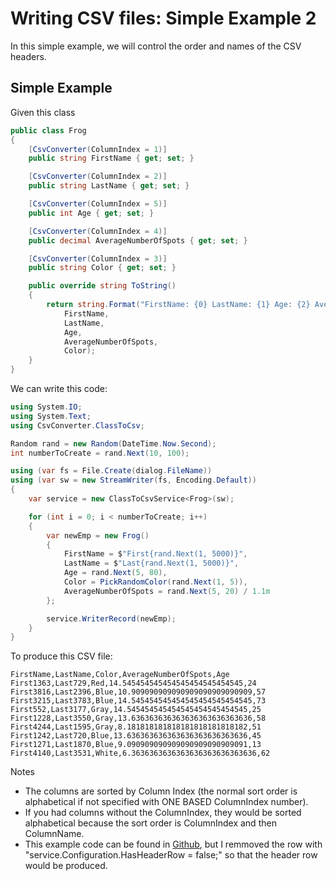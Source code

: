  # Writing CSV files: Simple Example 2

In this simple example, we will control the order and names of the CSV headers.

## Simple Example
Given this class
```c#
public class Frog
{
    [CsvConverter(ColumnIndex = 1)]
    public string FirstName { get; set; }

    [CsvConverter(ColumnIndex = 2)]
    public string LastName { get; set; }

    [CsvConverter(ColumnIndex = 5)]
    public int Age { get; set; }

    [CsvConverter(ColumnIndex = 4)]
    public decimal AverageNumberOfSpots { get; set; }

    [CsvConverter(ColumnIndex = 3)]
    public string Color { get; set; }

    public override string ToString()
    {
        return string.Format("FirstName: {0} LastName: {1} Age: {2} AverageNumberOfSpots: {3} Color: {4}",
            FirstName,
            LastName,
            Age,
            AverageNumberOfSpots,
            Color);
    }
}
```

We can write this code:
```c#
using System.IO;
using System.Text;
using CsvConverter.ClassToCsv;

Random rand = new Random(DateTime.Now.Second);
int numberToCreate = rand.Next(10, 100);

using (var fs = File.Create(dialog.FileName))
using (var sw = new StreamWriter(fs, Encoding.Default))
{
    var service = new ClassToCsvService<Frog>(sw);    

    for (int i = 0; i < numberToCreate; i++)
    {
        var newEmp = new Frog()
        {
            FirstName = $"First{rand.Next(1, 5000)}",
            LastName = $"Last{rand.Next(1, 5000)}",
            Age = rand.Next(5, 80),
            Color = PickRandomColor(rand.Next(1, 5)),
            AverageNumberOfSpots = rand.Next(5, 20) / 1.1m
        };

        service.WriterRecord(newEmp);
    }
}
```

To produce this CSV file:
```
FirstName,LastName,Color,AverageNumberOfSpots,Age
First1363,Last729,Red,14.545454545454545454545454545,24
First3816,Last2396,Blue,10.909090909090909090909090909,57
First3215,Last3783,Blue,14.545454545454545454545454545,73
First552,Last3177,Gray,14.545454545454545454545454545,25
First1228,Last3550,Gray,13.636363636363636363636363636,58
First4244,Last1595,Gray,8.181818181818181818181818182,51
First1242,Last720,Blue,13.636363636363636363636363636,45
First1271,Last1870,Blue,9.090909090909090909090909091,13
First4140,Last3531,White,6.3636363636363636363636363636,62
```

Notes
- The columns are sorted by Column Index (the normal sort order is alphabetical if not specified with ONE BASED ColumnIndex number).
- If you had columns without the ColumnIndex, they would be sorted alphabetical because the sort order is ColumnIndex and then ColumnName.
- This example code can be found in [Github](https://github.com/madcodemonkey/CsvConverter/tree/master/src/CsvConverter.SimpleExample1), but I remmoved the row with "service.Configuration.HasHeaderRow = false;" so that the header row would be produced.

